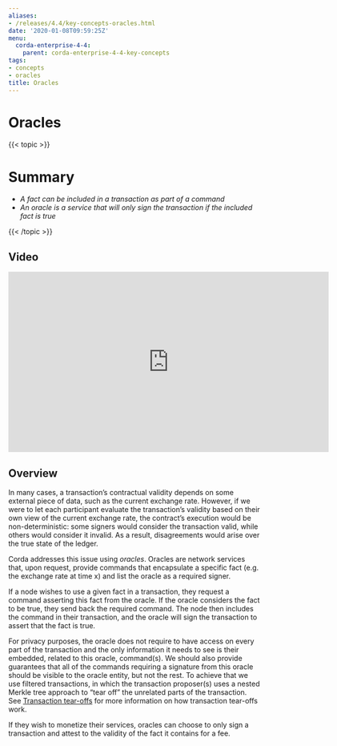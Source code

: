 ```yaml
---
aliases:
- /releases/4.4/key-concepts-oracles.html
date: '2020-01-08T09:59:25Z'
menu:
  corda-enterprise-4-4:
    parent: corda-enterprise-4-4-key-concepts
tags:
- concepts
- oracles
title: Oracles
---
```



# Oracles


{{< topic >}}

# Summary


* *A fact can be included in a transaction as part of a command*
* *An oracle is a service that will only sign the transaction if the included fact is true*


{{< /topic >}}

## Video

<iframe src="https://player.vimeo.com/video/214157956" width="640" height="360" frameborder="0" webkitallowfullscreen="true" mozallowfullscreen="true" allowfullscreen="true"></iframe>


<p></p>


## Overview

In many cases, a transaction’s contractual validity depends on some external piece of data, such as the current
exchange rate. However, if we were to let each participant evaluate the transaction’s validity based on their own
view of the current exchange rate, the contract’s execution would be non-deterministic: some signers would consider the
transaction valid, while others would consider it invalid. As a result, disagreements would arise over the true state
of the ledger.

Corda addresses this issue using *oracles*. Oracles are network services that, upon request, provide commands
that encapsulate a specific fact (e.g. the exchange rate at time x) and list the oracle as a required signer.

If a node wishes to use a given fact in a transaction, they request a command asserting this fact from the oracle. If
the oracle considers the fact to be true, they send back the required command. The node then includes the command in
their transaction, and the oracle will sign the transaction to assert that the fact is true.

For privacy purposes, the oracle does not require to have access on every part of the transaction and the only
information it needs to see is their embedded, related to this oracle, command(s). We should also provide
guarantees that all of the commands requiring a signature from this oracle should be visible to
the oracle entity, but not the rest. To achieve that we use filtered transactions, in which the transaction proposer(s)
uses a nested Merkle tree approach to “tear off” the unrelated parts of the transaction. See [Transaction tear-offs](key-concepts-tearoffs.md)
for more information on how transaction tear-offs work.

If they wish to monetize their services, oracles can choose to only sign a transaction and attest to the validity of
the fact it contains for a fee.

